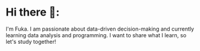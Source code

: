 # Hi there 👋:

I'm Fuka. I am passionate about data-driven decision-making and currently learning data analysis and programming.
I want to share what I learn, so let's study together!
